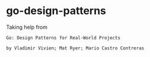 # go-design-patterns

Taking help from 

```
Go: Design Patterns for Real-World Projects

by Vladimir Vivien; Mat Ryer; Mario Castro Contreras
```
